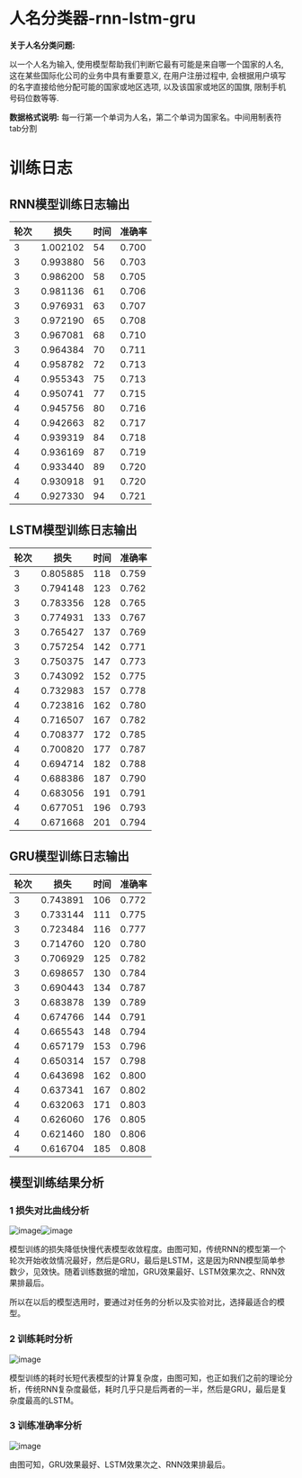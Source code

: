 # 人名分类器-rnn-lstm-gru
**关于人名分类问题:**

以一个人名为输入, 使用模型帮助我们判断它最有可能是来自哪一个国家的人名, 这在某些国际化公司的业务中具有重要意义, 在用户注册过程中, 会根据用户填写的名字直接给他分配可能的国家或地区选项, 以及该国家或地区的国旗, 限制手机号码位数等等.


**数据格式说明:**
每一行第一个单词为人名，第二个单词为国家名。中间用制表符tab分割
# 训练日志

## RNN模型训练日志输出

| 轮次 | 损失    | 时间 | 准确率 |
| ---- | ------- | ---- | ------ |
| 3    | 1.002102 | 54   | 0.700  |
| 3    | 0.993880 | 56   | 0.703  |
| 3    | 0.986200 | 58   | 0.705  |
| 3    | 0.981136 | 61   | 0.706  |
| 3    | 0.976931 | 63   | 0.707  |
| 3    | 0.972190 | 65   | 0.708  |
| 3    | 0.967081 | 68   | 0.710  |
| 3    | 0.964384 | 70   | 0.711  |
| 4    | 0.958782 | 72   | 0.713  |
| 4    | 0.955343 | 75   | 0.713  |
| 4    | 0.950741 | 77   | 0.715  |
| 4    | 0.945756 | 80   | 0.716  |
| 4    | 0.942663 | 82   | 0.717  |
| 4    | 0.939319 | 84   | 0.718  |
| 4    | 0.936169 | 87   | 0.719  |
| 4    | 0.933440 | 89   | 0.720  |
| 4    | 0.930918 | 91   | 0.720  |
| 4    | 0.927330 | 94   | 0.721  |

## LSTM模型训练日志输出

| 轮次 | 损失    | 时间 | 准确率 |
| ---- | ------- | ---- | ------ |
| 3    | 0.805885 | 118  | 0.759  |
| 3    | 0.794148 | 123  | 0.762  |
| 3    | 0.783356 | 128  | 0.765  |
| 3    | 0.774931 | 133  | 0.767  |
| 3    | 0.765427 | 137  | 0.769  |
| 3    | 0.757254 | 142  | 0.771  |
| 3    | 0.750375 | 147  | 0.773  |
| 3    | 0.743092 | 152  | 0.775  |
| 4    | 0.732983 | 157  | 0.778  |
| 4    | 0.723816 | 162  | 0.780  |
| 4    | 0.716507 | 167  | 0.782  |
| 4    | 0.708377 | 172  | 0.785  |
| 4    | 0.700820 | 177  | 0.787  |
| 4    | 0.694714 | 182  | 0.788  |
| 4    | 0.688386 | 187  | 0.790  |
| 4    | 0.683056 | 191  | 0.791  |
| 4    | 0.677051 | 196  | 0.793  |
| 4    | 0.671668 | 201  | 0.794  |

## GRU模型训练日志输出

| 轮次 | 损失    | 时间 | 准确率 |
| ---- | ------- | ---- | ------ |
| 3    | 0.743891 | 106  | 0.772  |
| 3    | 0.733144 | 111  | 0.775  |
| 3    | 0.723484 | 116  | 0.777  |
| 3    | 0.714760 | 120  | 0.780  |
| 3    | 0.706929 | 125  | 0.782  |
| 3    | 0.698657 | 130  | 0.784  |
| 3    | 0.690443 | 134  | 0.787  |
| 3    | 0.683878 | 139  | 0.789  |
| 4    | 0.674766 | 144  | 0.791  |
| 4    | 0.665543 | 148  | 0.794  |
| 4    | 0.657179 | 153  | 0.796  |
| 4    | 0.650314 | 157  | 0.798  |
| 4    | 0.643698 | 162  | 0.800  |
| 4    | 0.637341 | 167  | 0.802  |
| 4    | 0.632063 | 171  | 0.803  |
| 4    | 0.626060 | 176  | 0.805  |
| 4    | 0.621460 | 180  | 0.806  |
| 4    | 0.616704 | 185  | 0.808  |


##  模型训练结果分析

### 1 损失对比曲线分析
![image](https://github.com/dfhvcfg/-rnn-lstm-gru/assets/57213191/2dd0a781-657d-44a9-8b50-7dd9c3417a2f)![image](https://github.com/dfhvcfg/-rnn-lstm-gru/assets/57213191/268efffc-1f17-4d1b-b9fa-543ab5617d89)


模型训练的损失降低快慢代表模型收敛程度。由图可知，传统RNN的模型第一个轮次开始收敛情况最好，然后是GRU，最后是LSTM，这是因为RNN模型简单参数少，见效快。随着训练数据的增加，GRU效果最好、LSTM效果次之、RNN效果排最后。

所以在以后的模型选用时，要通过对任务的分析以及实验对比，选择最适合的模型。

### 2 训练耗时分析

![image](https://github.com/dfhvcfg/-rnn-lstm-gru/assets/57213191/9268a928-dc7f-45f6-9dce-73511af7e686)


模型训练的耗时长短代表模型的计算复杂度，由图可知，也正如我们之前的理论分析，传统RNN复杂度最低，耗时几乎只是后两者的一半，然后是GRU，最后是复杂度最高的LSTM。

### 3 训练准确率分析

![image](https://github.com/dfhvcfg/-rnn-lstm-gru/assets/57213191/703439ce-2eab-4a30-8a3b-d4494b0b4169)


由图可知，GRU效果最好、LSTM效果次之、RNN效果排最后。



